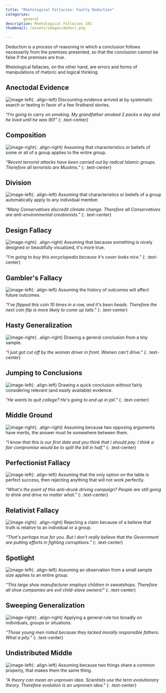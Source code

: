 ```yaml
---
title: "Rhetological Fallacies: Faulty Deduction"
categories:
        general
description: Rhetological Fallacies 101
thumbnail: /assets/images/deduct.png
  
---
```


Deduction is a process of reasoning in which a conclusion follows necessarily from the premises presented, so that the conclusion cannot be false if the premises are true.

Rhetological fallacies, on the other hand, are errors and forms of manipulations of rhetoric and logical thinking.

## **Anectodal Evidence** ##
![image-left](http://i.imgur.com/jNJ3QmZ.png){: .align-left}
Discounting evidence arrived at by systematic search or testing in favor of a few firsthand stories.

*“I'm going to carry on smoking. My grandfather smoked 2 packs a day and he lived until he was 90!"*
{: .text-center}

## **Composition** ##
![image-right](http://i.imgur.com/mZPtaOD.png){: .align-right}
Assuming that characteristics or beliefs of some or all of a group applies to the entire group.

*“Recent terrorist attacks have been carried out by radical Islamic groups. Therefore all terrorists are Muslims."*
{: .text-center}


## **Division** ##
![image-left](http://i.imgur.com/Xcd90RA.png){: .align-left}
Assuming that characteristics or beliefs of a group automatically apply to any individual member.

*“Many Conservatives discredit climate change. Therefore all Conservatives are anti-environmental creationists."*
{: .text-center}


## **Design Fallacy** ##
![image-right](http://i.imgur.com/k0bPfhe.png){: .align-right}
Assuming that because something is nicely designed or beautifully visualized, it's more true.

*“I'm going to buy this encyclopedia because it's cover looks nice."*
{: .text-center}


## **Gambler's Fallacy** ##
![image-left](http://i.imgur.com/8ImVwZG.png){: .align-left}
Assuming the history of outcomes will affect future outcomes.

*“I've flipped this coin 10 times in a row, and it's been heads. Therefore the next coin flip is more likely to come up tails."*
{: .text-center}



## **Hasty Generalization** ##
![image-right](http://i.imgur.com/RH4sPy2.png){: .align-right}
Drawing a general conclusion from a tiny sample.

*“I just got cut off by the woman driver in front. Women can't drive."*
{: .text-center}



## **Jumping to Conclusions** ##

![image-left](http://i.imgur.com/gPM4Bhc.png){: .align-left}
Drawing a quick conclusion without fairly considering relevant (and easily available) evidence.

*“He wants to quit college? He's going to end up in jail."*
{: .text-center}


## **Middle Ground** ##
![image-right](http://i.imgur.com/sAFfCQs.png){: .align-right}
Assuming because two opposing arguments have merits, the answer must lie somewhere between them.

*“I know that this is our first date and you think that i should pay. I think a fair compromise would be to split the bill in half."*
{: .text-center}


## **Perfectionist Fallacy** ##
![image-left](http://i.imgur.com/sKbYfk9.png){: .align-left}
Assuming that the only option on the table is perfect success, then rejecting anything that will not work perfectly.

*“What's the point of this anti-drunk driving campaign? People are still going to drink and drive no matter what."*
{: .text-center}


## **Relativist Fallacy** ##
![image-right](http://i.imgur.com/DuEpy3q.png){: .align-right}
Rejecting a claim because of a believe that truth is relative to an individual or a group.

*“That's perhaps true for you. But I don't really believe that the Government are putting efforts in fighting corruptions."*
{: .text-center}



## **Spotlight** ##
![image-left](http://i.imgur.com/w4pgzVL.png){: .align-left}
Assuming an observation from a small sample size applies to an entire group.

*“This large shoe manufacturer employs children in sweatshops. Therefore all shoe companies are evil child-slave owners!"*
{: .text-center}



## **Sweeping Generalization** ##

![image-right](http://i.imgur.com/Bn7mHkv.png){: .align-right}
Applying a general rule too broadly on individuals, groups or situations.

*“Those young men rioted because they lacked morally responsible fathers. What a pity."*
{: .text-center}


## **Undistributed Middle** ##
![image-left](http://i.imgur.com/oNWMOLa.png){: .align-left}
Assuming because two things share a common property, that makes them the same thing.

*“A theory can mean an unproven idea. Scientists use the term evolutionary theory. Therefore evolution is an unproven idea."*
{: .text-center}




